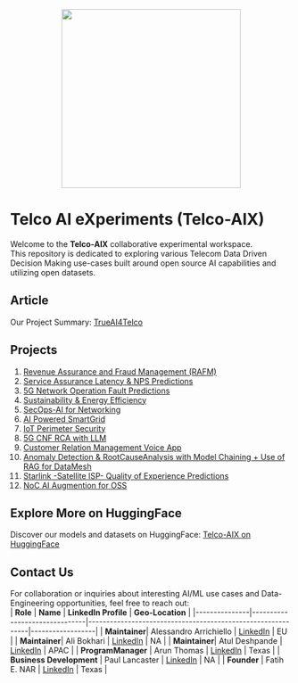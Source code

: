 <div align="center">
    <img src="https://raw.githubusercontent.com/fenar/TME-AIX/main/images/logo3.png" width="321"/>
</div>

# Telco AI eXperiments (Telco-AIX)
Welcome to the **Telco-AIX** collaborative experimental workspace. <br>
This repository is dedicated to exploring various Telecom Data Driven Decision Making use-cases built around open source AI capabilities and utilizing open datasets.

## Article
Our Project Summary: [TrueAI4Telco](https://medium.com/open-5g-hypercore/episode-xxiii-trueai4telco-3e372898ce06) <br>

## Projects
1. [Revenue Assurance and Fraud Management (RAFM)](https://github.com/fenar/TME-AIX/tree/main/revenueassurance) 
2. [Service Assurance Latency & NPS Predictions](https://github.com/fenar/TME-AIX/tree/main/serviceassurance) 
3. [5G Network Operation Fault Predictions](https://github.com/fenar/TME-AIX/tree/main/5gnetops)
4. [Sustainability & Energy Efficiency](https://github.com/fenar/TME-AIX/tree/main/sustainability)
5. [SecOps-AI for Networking](https://github.com/fenar/TME-AIX/tree/main/secops)
6. [AI Powered SmartGrid](https://github.com/fenar/TME-AIX/tree/main/smartgrid)
7. [IoT Perimeter Security](https://github.com/fenar/TME-AIX/tree/main/iot-sec)
8. [5G CNF RCA with LLM](https://github.com/ansonmez/5g_llm_ilab_demo)
9. [Customer Relation Management Voice App](https://github.com/tme-osx/TME-AIX/tree/main/crm) 
10. [Anomaly Detection & RootCauseAnalysis with Model Chaining + Use of RAG for DataMesh](https://github.com/tme-osx/TME-AIX/tree/main/llm-rca)
11. [Starlink -Satellite ISP- Quality of Experience Predictions](https://github.com/tme-osx/TME-AIX/tree/main/starlink)
12. [NoC AI Augmention for OSS](https://github.com/tme-osx/TME-AIX/tree/main/5gprod)

## Explore More on HuggingFace
Discover our models and datasets on HuggingFace:
[Telco-AIX on HuggingFace](https://huggingface.co/collections/fenar/tme-aix-66737384ab5687fe3d9a4b94)

## Contact Us
For collaboration or inquiries about interesting AI/ML use cases and Data-Engineering opportunities, feel free to reach out:<br>
| **Role**      | **Name**                      | **LinkedIn Profile**                                         | **Geo-Location** |
|---------------|-------------------------------|-------------------------------------------------------------|------------------|
| **Maintainer**| Alessandro Arrichiello        | [LinkedIn](https://www.linkedin.com/in/alessandroarrichiello/) | EU               |
| **Maintainer**| Ali Bokhari                   | [LinkedIn](https://www.linkedin.com/in/ali-bokhari/)         | NA               |
| **Maintainer**| Atul Deshpande                | [LinkedIn](https://www.linkedin.com/in/atulrdeshpande/)      | APAC             |
| **ProgramManager**   | Arun Thomas                 | [LinkedIn](https://www.linkedin.com/in/arun-thomas-17a49359/)              | Texas            |
| **Business Development**   | Paul Lancaster                 | [LinkedIn](https://www.linkedin.com/in/paullancaster/)              | NA            |
| **Founder**   | Fatih E. NAR                  | [LinkedIn](https://www.linkedin.com/in/fenar/)              | Texas            |

